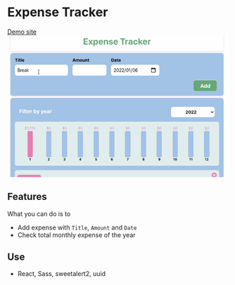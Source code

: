 # Expense Tracker
[Demo site](https://bacnotes.github.io/react-expense-tracker/ "Demo site")
![demo fig](demo.gif)

## Features
What you can do is to
- Add expense with `Title`, `Amount` and `Date`
- Check total monthly expense of the year


## Use
- React, Sass, sweetalert2, uuid
